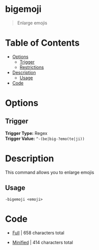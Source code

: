 # bigemoji

> Enlarge emojis

# Table of Contents
* [Options](#Options)
	* [Trigger](##Trigger)
	* [Restrictions](##Restrictions)
* [Description](#Description)
  * [Usage](##Usage)
* [Code](#Code)

# Options
## Trigger
**Trigger Type:** Regex<br>
**Trigger Value:** `^-(be|big-?emo(te|ji))`<br>


# Description
This command allows you to enlarge emojis

## Usage
`-bigemoji <emoji>`

# Code
* [Full](./bigemoji/bigemoji.cc.go) | 658 characters total<br>

* [Minified](./bigemoji.minified.go) | 414 characters total<br>